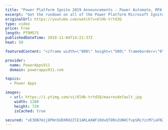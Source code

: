 ```yaml
---
title: "Power Platform Ignite 2019 Announcements - Power Automate, RPA, PBI Security, and more"
excerpt: "Get the rundown on all of the Power Platform Microsoft Ignite 2019 announcements.   Power Automate and Power Apps RPA AI • Key phrase extraction • Language detection • Text recognition • Sentiment analysis Chat bots Teams • Company app gallery, pin to left rail • More triggers and actions • Adaptive"
originalUrl: https://youtube.com/watch?v=6lHb-trtd3Q
type: video
price: Free
length: PT9M57S
publishedDateTime: 2019-11-04T14:21:37Z
heat: 50

featuredContent: "<iframe width=\"800\" height=\"500\" frameborder=\"0\" src=\"https://www.youtube.com/embed/6lHb-trtd3Q\" allow=\"accelerometer; autoplay; encrypted-media; gyroscope; picture-in-picture\" allowfullscreen></iframe>"

provider:
  name: PowerApps911
  domain: powerapps911.com

topics:
  - Power Apps

images:
  - url: https://i.ytimg.com/vi/6lHb-trtd3Q/maxresdefault.jpg
    width: 1280
    height: 720
    isCached: true

secured: "vE3DB7m1j8PHn5UDXRH2ZlE1ARLAXWF10dvQT8Rn2UNHCfvpSRLYzcM7iaFN25hzz2Z0txtG9WpXuWkaKziyXbD32X6qbij0hnES5Vs6iU4sNs5dKkyknVErSd901MLkWuQgTrEM6BSFQTtVdMTH3O4v/UBaZaYMw7/CvXOn6i47nK0zFHdZVLY7dzTLytLX/jN496wSWjxKWc9bC54PdrirfzizomR5GF6EUzQm9HVnYNVHeIUPBu8wZZrJUOv6RZpQO0OSAwz2osjnBjOj7Wt/XMyooMqpHNRC7EtNztpvjcDNRyNmIuZeZk+D4Bbp2Nk0NOn1MGgLne/HqLvSyUx3jPPbgBwIgfXHCRflZdHWowjq28CLlh84qS1DZ+nL7u5ymLpEcWX1K2GkuXVlabCmlP7RPu4tcfC1RQRE+SA=;8E7o7i33aWcIQv4bPxH1pw=="
---
```



